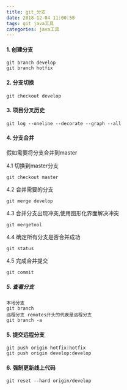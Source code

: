 ```yaml
---
title: git_分支
date: 2018-12-04 11:00:50
tags: git java工具
categories: java工具
---
```

#### 1. 创建分支

```
git branch develop
git branch hotfix
```
#### 2. 分支切换

```
git checkout develop
```
#### 3. 项目分叉历史

```
git log --oneline --decorate --graph --all 
```
#### 4. 分支合并
假如需要将分支合并到master

4.1 切换到master分支
```
git checkout master
```
4.2 合并需要的分支
```
git merge develop
```
4.3 合并分支出现冲突,使用图形化界面解决冲突

```
git mergetool
```
4.4 确定所有分支是否合并成功
```
git status
```
4.5 完成合并提交

```
git commit
```
##### 5. 查看分支

```
本地分支
git branch
远程分支 remotes开头的代表是远程分支
git branch -a

```
#### 5. 提交远程分支
```
git push origin hotfix:hotfix
git push origin develop:develop
```
#### 6. 强制更新线上代码

```
git reset --hard origin/develop
```





